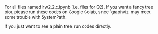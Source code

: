 For all files named hw2.2.x.ipynb (i.e. files for Q2),
If you want a fancy tree plot, please run these codes on Google Colab, 
since 'graphviz' may meet some trouble with SystemPath.

If you just want to see a plain tree, run codes directly.
